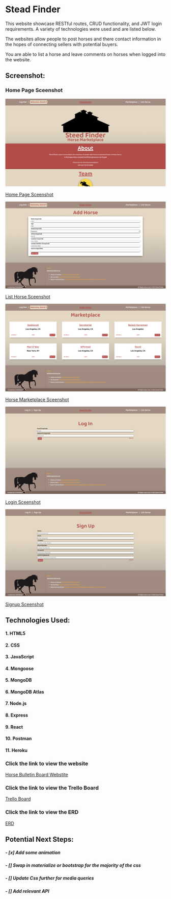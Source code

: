 # **Stead Finder**

This website showcase RESTful routes, CRUD functionality, and JWT login requirements. A variety of technologies were used and are listed below.

The websites allow people to post horses and there contact information in the hopes of connecting sellers with potential buyers.

You are able to list a horse and leave comments on horses when logged into the website.

## Screenshot:

### Home Page Sceenshot
![Home Page Sceenshot](./Screenshots/homepageScreenshot.png?)

[Home Page Sceenshot](https://imgur.com/nbhFggL)

![List Horse Page Sceenshot](./Screenshots/listHorseScreenshot.png?)

[List Horse Sceenshot](https://imgur.com/bmKv4Fi)

![Horse Marketplace Page Sceenshot](./Screenshots/marketplaceScreenshot.png?)

[Horse Marketplace Sceenshot](https://imgur.com/SAbvlSu)

![Login Page Sceenshot](./Screenshots/loginScreenshot.png?)

[Login Sceenshot](https://imgur.com/08T3D2o)

![Signup Page Sceenshot](./Screenshots/signupScreenshot.png?)

[Signup Sceenshot](https://imgur.com/J6u2dvT)



## Technologies Used: 

#### 1. HTML5
#### 2. CSS
#### 3. JavaScript
#### 4. Mongoose
#### 5. MongoDB
#### 6. MongoDB Atlas
#### 7. Node.js
#### 8. Express
#### 9. React
#### 10. Postman
#### 11. Heroku


### Click the link to view the website
[Horse Bulletin Board Webstite](https://horse-bulletin-board.herokuapp.com/) 

### Click the link to view the Trello Board
[Trello Board](https://trello.com/b/QQgGKAnE/ga-project-4)

### Click the link to view the ERD
[ERD](https://app.lucidchart.com/invitations/accept/754f604d-817c-4b95-9d01-6a7b38a1ef31)

## Potential Next Steps: 

##### - [x] Add some animation
##### - [] Swap in materialize or bootstrap for the majority of the css
##### - [] Update Css further for media queries
##### - [] Add relevant API
